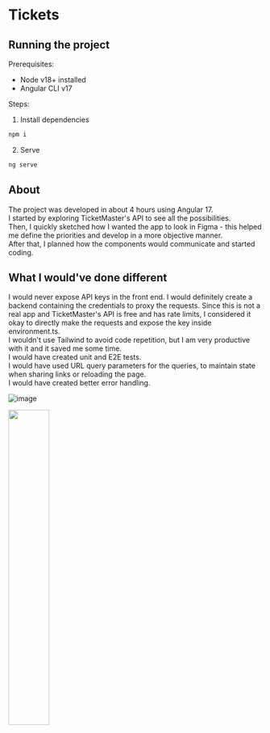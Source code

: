 # Tickets

## Running the project
Prerequisites:
* Node v18+ installed
* Angular CLI v17

Steps:
1. Install dependencies
```sh
npm i
```
2. Serve
```sh
ng serve
```

## About
The project was developed in about 4 hours using Angular 17. <br />
I started by exploring TicketMaster's API to see all the possibilities. <br />
Then, I quickly sketched how I wanted the app to look in Figma - this helped me define the priorities and develop in a more objective manner. <br />
After that, I planned how the components would communicate and started coding. <br />

## What I would've done different
I would never expose API keys in the front end. I would definitely create a backend containing the credentials to proxy the requests. Since this is not a real app and TicketMaster's API is free and has rate limits, I considered it okay to directly make the requests and expose the key inside environment.ts. <br />
I wouldn't use Tailwind to avoid code repetition, but I am very productive with it and it saved me some time. <br />
I would have created unit and E2E tests. <br />
I would have used URL query parameters for the queries, to maintain state when sharing links or reloading the page.<br />
I would have created better error handling.

![image](https://github.com/brunocapri/tickets/assets/43188628/ce7c2e32-ef7e-4ed2-90dc-e91db526e53c)

<img src="https://github.com/brunocapri/tickets/assets/43188628/ef14309f-607d-4b1b-b3b9-6153a76045e9" width="40%" />
